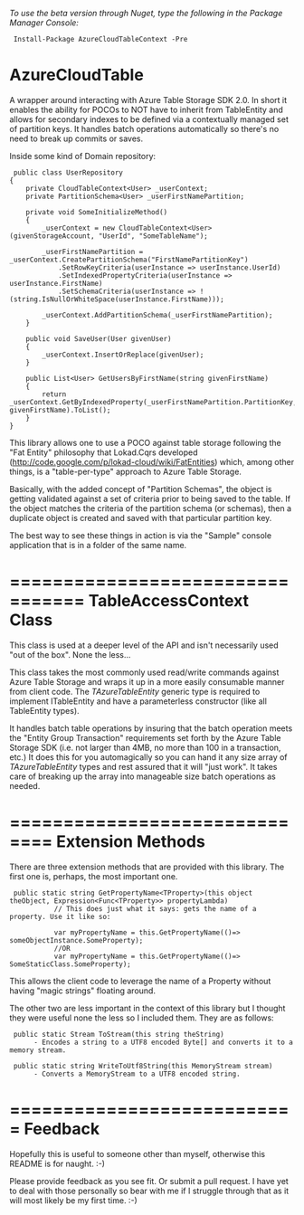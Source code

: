 *To use the beta version through Nuget, type the following in the Package Manager Console:*

     Install-Package AzureCloudTableContext -Pre

AzureCloudTable
===============

A wrapper around interacting with Azure Table Storage SDK 2.0. In short it enables the ability for POCOs to NOT have to inherit from TableEntity and allows for secondary indexes to be defined via a contextually managed set of partition keys. It handles batch operations automatically so there's no need to break up commits or saves.

Inside some kind of Domain repository:

     public class UserRepository
    {
        private CloudTableContext<User> _userContext;
        private PartitionSchema<User> _userFirstNamePartition;
        
        private void SomeInitializeMethod()
        {
            _userContext = new CloudTableContext<User>(givenStorageAccount, "UserId", "SomeTableName");
            
            _userFirstNamePartition = _userContext.CreatePartitionSchema("FirstNamePartitionKey")
                .SetRowKeyCriteria(userInstance => userInstance.UserId)
                .SetIndexedPropertyCriteria(userInstance => userInstance.FirstName)
                .SetSchemaCriteria(userInstance => !(string.IsNullOrWhiteSpace(userInstance.FirstName)));

            _userContext.AddPartitionSchema(_userFirstNamePartition);
        }
        
        public void SaveUser(User givenUser)
        {
            _userContext.InsertOrReplace(givenUser);
        }

        public List<User> GetUsersByFirstName(string givenFirstName)
        {
            return _userContext.GetByIndexedProperty(_userFirstNamePartition.PartitionKey, givenFirstName).ToList();
        }
    }

This library allows one to use a POCO against table storage following the "Fat Entity" philosophy that Lokad.Cqrs developed (http://code.google.com/p/lokad-cloud/wiki/FatEntities) which, among other things, is a "table-per-type" approach to Azure Table Storage.

Basically, with the added concept of "Partition Schemas", the object is getting validated against a set of criteria prior to being saved to the table. If the object matches the criteria of the partition schema (or schemas), then a duplicate object is created and saved with that particular partition key.

The best way to see these things in action is via the "Sample" console application that is in a folder of the same name.

=================================
TableAccessContext <TAzureTableEntity> Class
=================================
This class is used at a deeper level of the API and isn't necessarily used "out of the box". None the less...

This class takes the most commonly used read/write commands against Azure Table Storage and wraps it up in a more easily consumable manner from client code. The *TAzureTableEntity* generic type is required to implement ITableEntity and have a parameterless constructor (like all TableEntity types). 

It handles batch table operations by insuring that the batch operation meets the "Entity Group Transaction" requirements set forth by the Azure Table Storage SDK (i.e. not larger than 4MB, no more than 100 in a transaction, etc.) It does this for you automagically so you can hand it any size array of *TAzureTableEntity* types and rest assured that it will "just work". It takes care of breaking up the array into manageable size batch operations as needed. 

==============================
Extension Methods
==============================
There are three extension methods that are provided with this library. The first one is, perhaps, the most important one.

     public static string GetPropertyName<TProperty>(this object theObject, Expression<Func<TProperty>> propertyLambda)
               // This does just what it says: gets the name of a property. Use it like so:
               
               var myPropertyName = this.GetPropertyName(()=> someObjectInstance.SomeProperty);
               //OR
               var myPropertyName = this.GetPropertyName(()=> SomeStaticClass.SomeProperty);
               
This allows the client code to leverage the name of a Property without having "magic strings" floating around.

The other two are less important in the context of this library but I thought they were useful none the less so I included them. They are as follows:

     public static Stream ToStream(this string theString)
          - Encodes a string to a UTF8 encoded Byte[] and converts it to a memory stream.
     
     public static string WriteToUtf8String(this MemoryStream stream)
          - Converts a MemoryStream to a UTF8 encoded string.
          
          
===========================
Feedback
===========================
Hopefully this is useful to someone other than myself, otherwise this README is for naught. :-)

Please provide feedback as you see fit. Or submit a pull request. I have yet to deal with those personally so bear with me if I struggle through that as it will most likely be my first time. :-)
               


